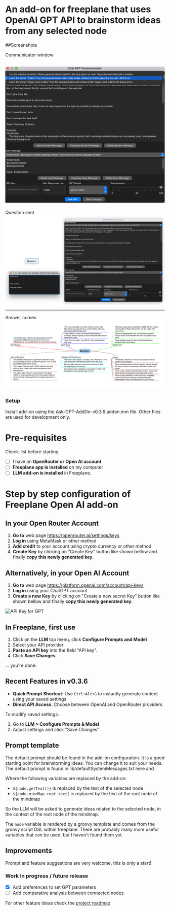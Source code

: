 # An add-on for freeplane that uses OpenAI GPT API to brainstorm ideas from any selected node

##Screenshots

Communicator window

![screenshot communicator](images/ChatGptCommunicator.png)
-----------

Question sent
![screenshot question](images/ChatGptQuestion.png)

-----------
Answer comes
![screenshotanswer](images/ChatGptAnswer.png)

### Setup
Install add-on using the Ask-GPT-AddOn-v0.3.6.addon.mm file. Other files are used for development only.

# Pre-requisites

Check-list before starting
- [ ] I have an **OpenRouter or Open AI account**
- [ ] **Freeplane app is installed** on my computer
- [ ] **LLM add-on is installed** in Freeplane.

# Step by step configuration of Freeplane Open AI add-on

## In your Open Router Account

1. **Go to** web page https://openrouter.ai/settings/keys
2. **Log in** using MetaMask or other method
3. **Add credit** to your account using crypto currency or other method
4. **Create Key** by clicking on "Create Key" button like shown bellow and finally **copy this newly generated key**.

## Alternatively, in your Open AI Account

1. **Go to** web page https://platform.openai.com/account/api-keys
2. **Log in** using your ChatGPT account
3. **Create a new Key** by clicking on "Create a new secret Key" button like shown bellow and finally **copy this newly generated key**.

![API Key for GPT](images/openAI-Setup.jpg)

## In Freeplane, first use

1. Click on the **LLM** top menu, click **Configure Prompts and Model**
2. Select your API provider
3. **Paste an API key** into the field "API key".
4. Click **Save Changes**

... you're done.

## Recent Features in v0.3.6
- **Quick Prompt Shortcut**: Use `Ctrl+Alt+G` to instantly generate content using your saved settings
- **Direct API Access**: Choose between OpenAI and OpenRouter providers

To modify saved settings:
1. Go to **LLM > Configure Prompts & Model**
2. Adjust settings and click "Save Changes"

## Prompt template
The default prompt should be found in the add-on configuration. It is a good starting point for brainstorming ideas. You can change it to suit your needs. 
The default prompt is found in lib/defaultSystemMessages.txt here and 

Where the following variables are replaced by the add-on:
- `${node.getText()}` is replaced by the text of the selected node
- `${node.mindMap.root.text}` is replaced by the text of the root node of the mindmap

So the LLM will be asked to generate ideas related to the selected node, in the context of the root node of the mindmap.

The `node` variable is rendered by a groovy template and comes from the groovy script DSL within freeplane. There are probably many more useful variables that can be used, but I haven't found them yet.  

## Improvements
Prompt and feature suggestions are very welcome, this is only a start!

### Work in progress / future release
- [x] Add preferences to set GPT parameters
- [ ] Add comparative analysis between connected nodes

For other feature ideas check the [project roadmap](docs/ROADMAP.md)

